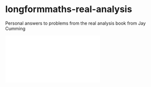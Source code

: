 # longformmaths-real-analysis

Personal answers to problems from the real analysis book from Jay Cumming

![foo](./main.pdf)
